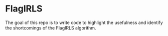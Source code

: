 # FlagIRLS

The goal of this repo is to write code to highlight the usefulness and identify the shortcomings of the FlagIRLS algorithm.
